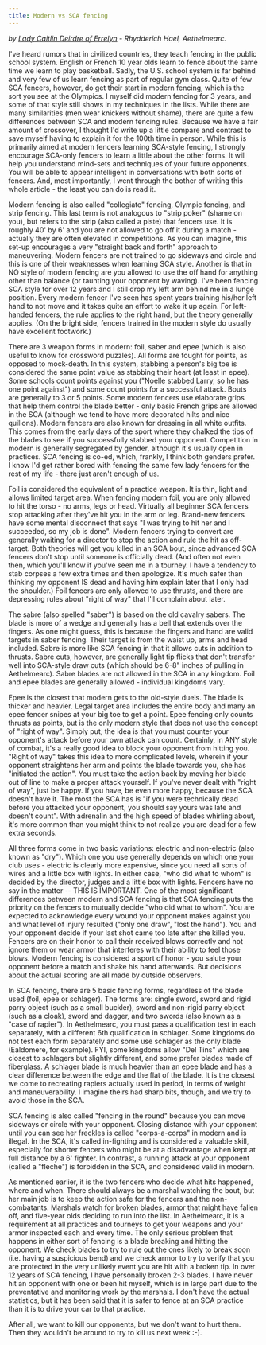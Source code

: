 ```yaml
---
title: Modern vs SCA fencing
---
```


*by [Lady Caitlin Deirdre of Errelyn](mailto:des414@yahoo.com) - Rhydderich Hael, Aethelmearc.*

I've heard rumors that in civilized countries, they teach fencing in the
public school system.   English or French 10 year olds learn to fence about
the same time we learn to play basketball.  Sadly, the U.S. school system is
far behind and very few of us learn fencing as part of regular gym class.
Quite of few SCA fencers, however, do get their start in modern fencing,
which is the sort you see at the Olympics.  I myself did modern fencing for
3 years, and some of that style still shows in my techniques in the lists.
While there are many similarities (men wear knickers without shame), there
are quite a few differences between SCA and modern fencing rules.  Because
we have a fair amount of crossover, I thought I'd write up a little compare
and contrast to save myself having to explain it for the 100th time in
person.  While this is primarily aimed at modern fencers learning SCA-style
fencing, I strongly encourage SCA-only fencers to learn a little about the
other forms.  It will help you understand mind-sets and techniques of your
future opponents.  You will be able to appear intelligent in conversations
with both sorts of fencers.  And, most importantly, I went through the
bother of writing this whole article - the least you can do is read it.

Modern fencing is also called "collegiate" fencing, Olympic fencing, and
strip fencing.  This last term is not analogous to "strip poker" (shame on
you), but refers to the strip (also called a piste) that fencers use.  It is
roughly 40' by 6' and you are not allowed to go off it during a match -
actually they are often elevated in competitions.  As you can imagine, this
set-up encourages a very "straight back and forth" approach to maneuvering.
Modern fencers are not trained to go sideways and circle and this is one of
their weaknesses when learning SCA style.  Another is that in NO style of
modern fencing are you allowed to use the off hand for anything other than
balance (or taunting your opponent by waving).  I've been fencing SCA style
for over 12 years and I still drop my left arm behind me in a lunge
position.  Every modern fencer I've seen has spent years training his/her
left hand to not move and it takes quite an effort to wake it up again.  For
left-handed fencers, the rule applies to the right hand, but the theory
generally applies.  (On the bright side, fencers trained in the modern style
do usually have excellent footwork.)

There are 3 weapon forms in modern:  foil, saber and epee (which is also
useful to know for crossword puzzles).   All forms are fought for points, as
opposed to mock-death.  In this system, stabbing a person's big toe is
considered the same point value as stabbing their heart (at least in epee).
Some schools count points against you ("Noelle stabbed Larry, so he has one
point against") and some count points for a successful attack.  Bouts are
generally to 3 or 5 points.  Some modern fencers use elaborate grips that
help them control the blade better - only basic French grips are allowed in
the SCA  (although we tend to have more decorated hilts and nice quillons).
Modern fencers are also known for dressing in all white outfits.  This comes
from the early days of the sport where they chalked the tips of the blades
to see if you successfully stabbed your opponent.  Competition in modern is
generally segregated by gender, although it's usually open in practices.
SCA fencing is co-ed, which, frankly, I think both genders prefer.  I know
I'd get rather bored with fencing the same few lady fencers for the rest of
my life - there just aren't enough of us.

Foil is considered the equivalent of a practice weapon.  It is thin, light
and allows limited target area.  When fencing modern foil, you are only
allowed to hit the torso - no arms, legs or head.  Virtually all beginner
SCA fencers stop attacking after they've hit you in the arm or leg.
Brand-new fencers have some mental disconnect that says "I was trying to hit
her and I succeeded, so my job is done".  Modern fencers trying to convert
are generally waiting for a director to stop the action and rule the hit as
off-target.  Both theories will get you killed in an SCA bout, since
advanced SCA fencers don't stop until someone is officially dead. (And often
not even then, which you'll know if you've seen me in a tourney.  I have a
tendency to stab corpses a few extra times and then apologize.  It's much
safer than thinking my opponent IS dead and having him explain later that I
only had the shoulder.)  Foil fencers are only allowed to use thrusts, and
there are depressing rules about "right of way" that I'll complain about
later.

The sabre (also spelled "saber") is based on the old cavalry sabers.  The
blade is more of a wedge and generally has a bell that extends over the
fingers.  As one might guess, this is because the fingers and hand are valid
targets in saber fencing.  Their target is from the waist up, arms and head
included.  Sabre is more like SCA fencing in that it allows cuts in addition
to thrusts.  Sabre cuts, however, are generally light tip flicks that don't
transfer well into SCA-style draw cuts (which should be 6-8" inches of
pulling in Aethelmearc).  Sabre blades are not allowed in the SCA in any
kingdom.  Foil and epee blades are generally allowed - individual kingdoms
vary.

Epee is the closest that modern gets to the old-style duels.  The blade is
thicker and heavier.  Legal target area includes the entire body and many an
epee fencer snipes at your big toe to get a point.  Epee fencing only counts
thrusts as points, but is the only modern style that does not use the
concept of "right of way".    Simply put, the idea is that you must counter
your opponent's attack before your own attack can count.  Certainly, in ANY
style of combat, it's a really good idea to block your opponent from hitting
you.  "Right of way" takes this idea to more complicated levels, wherein if
your opponent straightens her arm and points the blade towards you, she has
"initiated the action".  You must take the action back by moving her blade
out of line to make a proper attack yourself.  If you've never dealt with
"right of way", just be happy.  If you have, be even more happy, because the
SCA doesn't have it.  The most the SCA has is "if you were technically dead
before you attacked your opponent, you should say yours was late and doesn't
count".  With adrenalin and the high speed of blades whirling about, it's
more common than you might think to not realize you are dead for a few extra
seconds.

All three forms come in two basic variations:  electric and non-electric
(also known as "dry").  Which one you use generally depends on which one
your club uses - electric is clearly more expensive, since you need all
sorts of wires and a little box with lights.  In either case, "who did what
to whom" is decided by the director, judges and a little box with lights.
Fencers have no say in the matter -- THIS IS IMPORTANT.  One of the most
significant differences between modern and SCA fencing is that SCA fencing
puts the priority on the fencers to mutually decide "who did what to whom".
You are expected to acknowledge every wound your opponent makes against you
and what level of injury resulted ("only one draw", "lost the hand").  You
and your opponent decide if your last shot came too late after she killed
you.  Fencers are on their honor to call their received blows correctly and
not ignore them or wear armor that interferes with their ability to feel
those blows.  Modern fencing is considered a sport of honor - you salute
your opponent before a match and shake his hand afterwards.  But decisions
about the actual scoring are all made by outside observers.

In SCA fencing, there are 5 basic fencing forms, regardless of the blade
used (foil, epee or schlager).  The forms are:  single sword, sword and
rigid parry object (such as a small buckler), sword and non-rigid parry
object (such as a cloak), sword and dagger, and two swords (also known as a
"case of rapier").  In Aethelmearc, you must pass a qualification test in
each separately, with a different 6th qualification in schlager.  Some
kingdoms do not test each form separately and some use schlager as the only
blade (Ealdomere, for example).  FYI, some kingdoms allow "Del Tins" which
are closest to schlagers but slightly different, and some prefer blades made
of fiberglass.  A schlager blade is much heavier than an epee blade and has
a clear difference between the edge and the flat of the blade.  It is the
closest we come to recreating rapiers actually used in period, in terms of
weight and maneuverability.  I imagine theirs had sharp bits, though, and we
try to avoid those in the SCA.

SCA fencing is also called "fencing in the round" because you can move
sideways or circle with your opponent.  Closing distance with your opponent
until you can see her freckles is called "corps-a-corps" in modern and is
illegal.  In the SCA, it's called in-fighting and is considered a valuable
skill, especially for shorter fencers who might be at a disadvantage when
kept at full distance by a 6' fighter.  In contrast, a running attack at
your opponent (called a "fleche") is forbidden in the SCA, and considered
valid in modern.

As mentioned earlier, it is the two fencers who decide what hits happened,
where and when.  There should always be a marshal watching the bout, but her
main job is to keep the action safe for the fencers and the non-combatants.
Marshals watch for broken blades, armor that might have fallen off, and
five-year olds deciding to run into the list.  In Aethelmearc, it is a
requirement at all practices and tourneys to get your weapons and your armor
inspected each and every time.  The only serious problem that happens in
either sort of fencing is a blade breaking and hitting the opponent.  We
check blades to try to rule out the ones likely to break soon (i.e. having a
suspicious bend) and we check armor to try to verify that you are protected
in the very unlikely event you are hit with a broken tip.  In over 12 years
of SCA fencing, I have personally broken 2-3 blades.  I have never hit an
opponent with one or been hit myself, which is in large part due to the
preventative and monitoring work by the marshals.  I don't have the actual
statistics, but it has been said that it is safer to fence at an SCA
practice than it is to drive your car to that practice.

After all, we want to kill our opponents, but we don't want to hurt them.
Then they wouldn't be around to try to kill us next week :-).
